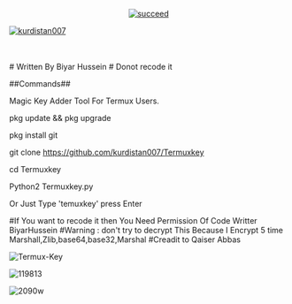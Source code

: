 <p align="center">
<a href="#"><img title="succeed" src="https://img.shields.io/badge/deobfuscating-succeed-green?colorB=%23017e40&style=for-the-badge"></a>
</p>
<p align="left">
<a href="https://github.com/kurdistan007"><img title="kurdistan007" src="https://img.shields.io/badge/By-kurdistan007-blue?style=for-the-badge&logo=github"></a>
</p>
<br/><br/>
# Written By Biyar Hussein
# Donot recode it 

##Commands##

Magic Key Adder Tool For Termux Users.


pkg update && pkg upgrade 

pkg install git 

git clone https://github.com/kurdistan007/Termuxkey

cd Termuxkey

Python2 Termuxkey.py

Or Just Type 'temuxkey' press Enter



#If You want to recode it then You Need Permission Of Code Writter BiyarHussein
#Warning : don't try to decrypt This Because I Encrypt 5 time Marshall,Zlib,base64,base32,Marshal
#Creadit to Qaiser Abbas

![Termux-Key](https://user-images.githubusercontent.com/61245852/100396824-b0b6f380-3057-11eb-9f69-673c32bf09b7.png)

![119813](https://user-images.githubusercontent.com/69212320/91600995-550a9a80-e982-11ea-9001-f84a7552967e.gif)

![2090w](https://user-images.githubusercontent.com/69212320/91599508-e9273280-e97f-11ea-8589-ca94b94ea335.gif)
